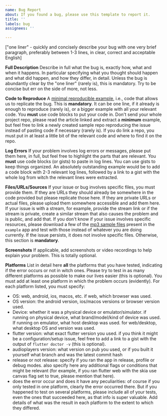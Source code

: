 ```yaml
---
name: Bug Report
about: If you found a bug, please use this template to report it.
title: ''
labels: bug
assignees: ''

---
```


["one liner" - quickly and concisely describe your bug with one very brief paragraph, preferably between 1-3 lines, in clear, correct and acceptable English]

**Full Description**
Describe in full what the bug is, exactly how, what and when it happens. In particular specifying what you thought should happen and what did happen, and how they differ, in detail. Unless the bug is abundantly clear by the "one liner" (rarely is), this is mandatory. Try to be concise but err on the side of more, not less.

**Code to Reproduce**
A [minimal reproducible example](https://stackoverflow.com/help/minimal-reproducible-example), i.e., code that allows us to replicate the bug. This is **mandatory**. It can be one line, if it already is enough to reproduce (rarely is), or a bigger example with all your relevant code. You **must** use code blocks to put your code in. Don't send your whole project repo, please read the article linked and extract a **minimum** example, but feel free to link a newly created sample repo reproducing the issue instead of pasting code if necessary (rarely is). If you do link a repo, you must put in at least a little bit of the relevant code and where to find it on the repo.

**Log Errors**
If your problem involves log errors or messages, please put them here, in full, but feel free to highlight the parts that are relevant. You **must** use code blocks (or gists) to paste in log lines. You can use gists to keep things organized. An absolutely outstanding example would be to add a code block with 2-3 relevant log lines, followed by a link to a gist with the whole log from witch the relevant lines were extracted.

**Files/URLs/Sources**
If your issue or bug involves specific files, you must provide them. If they are URLs they should already be somewhere in the code provided but please replicate those here. If they are private URLs or actual files, please upload them somewhere accessible and add them here. If your issue is with a stream, for example, provide the stream link or if the stream is private, create a similar stream that also causes the problem and is public, and add that. If you don't know if your issue involves specific resources, please download a few of the [mp3 sample files](https://github.com/luanpotter/audioplayers/tree/master/example/assets) present in the `example` app and test with those instead of whatever you are doing currently. If the issue persists, it does not involve specific files. Otherwise, this section is **mandatory**.

**Screenshots**
If applicable, add screenshots or video recordings to help explain your problem. This is totally optional.

**Platforms**
List in detail here **all** the platforms that you have tested, indicating if the error occurs or not in witch ones. Please try to test in as many different platforms as possible to make our lives easier (this is optional). You must add at least one platform in which the problem occurs (evidently). For each platform listed, you must specify:

* OS: web, android, ios, macos, etc. if web, which browser was used.
* OS version: the android version, ios/macos versions or browser version used.
* Device: whether it was a physical device or emulator/simulator. if running on physical device, what brand/model/kind of device was used. If running on emulator, what host desktop was used. for web/desktop, what desktop OS and version was used.
* flutter version: what exact flutter version you used. if you think it might be a configuration/setup issue, feel free to add a link to a gist with the output of `flutter doctor -v` (this is optional).
* audioplayers version: what version on pub you used, or if you built it yourself what branch and was the latest commit hash
* release or not release: specify if you ran the app in release, profile or debug modes. also specify here any additional flags or conditions that might be relevant (for example, if you ran flutter web with the skia use canvas flag set to true, please mention that here).
* does the error occur and does it have any peculiarities: of course if you only tested in one platform, clearly the error occurred there. But if you happened to test on several platforms, please include all of your tests, even the ones that succeeded here, as that info is super valuable. Add details of what was the result in each platform to the extent to which they differed.
